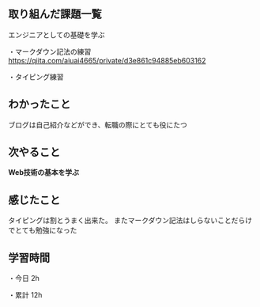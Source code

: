 ## 取り組んだ課題一覧

エンジニアとしての基礎を学ぶ

・マークダウン記法の練習
https://qiita.com/aiuai4665/private/d3e861c94885eb603162

・タイピング練習

## わかったこと

ブログは自己紹介などができ、転職の際にとても役にたつ

## 次やること

**Web技術の基本を学ぶ**

## 感じたこと

タイピングは割とうまく出来た。
またマークダウン記法はしらないことだらけでとても勉強になった

## 学習時間

・今日 2h

・累計 12h

